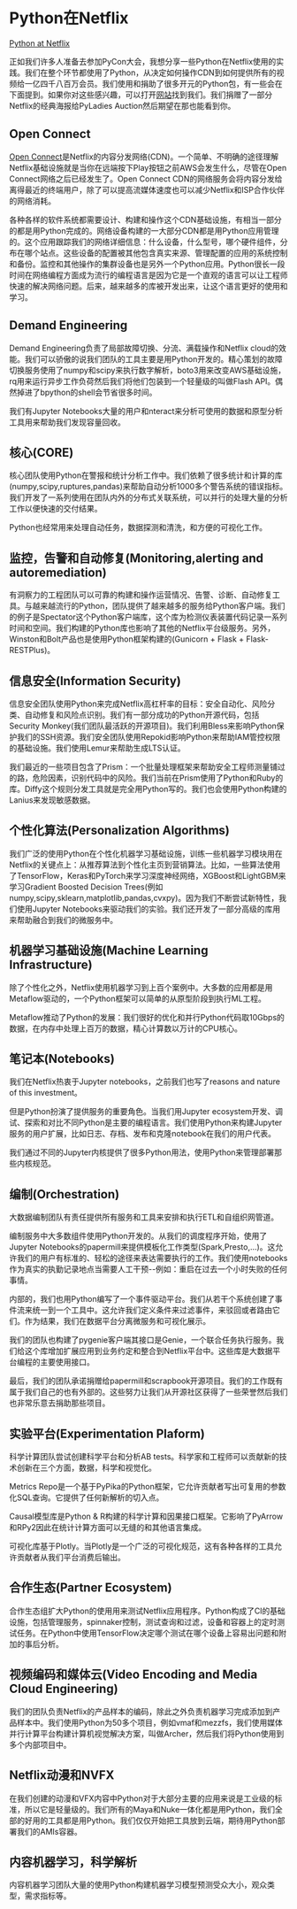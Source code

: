 # Python在Netflix

[Python at Netflix](https://link.medium.com/nvCPoeUE5Y)

正如我们许多人准备去参加PyCon大会，我想分享一些Python在Netflix使用的实践。我们在整个环节都使用了Python，从决定如何操作CDN到如何提供所有的视频给一亿四千八百万会员。我们使用和捐助了很多开元的Python包，有一些会在下面提到。如果你对这些感兴趣，可以打开[网站](https://pycon.org/)找到我们。我们捐赠了一部分Netflix的经典海报给PyLadies Auction然后期望在那也能看到你。

## Open Connect

[Open Connect](https://openconnect.netflix.com)是Netflix的内容分发网络(CDN)。一个简单、不明确的途径理解Netflix基础设施就是当你在远端按下Play按钮之前AWS会发生什么，尽管在Open Connect网络之后已经发生了。Open Connect CDN的网络服务会将内容分发给离得最近的终端用户，除了可以提高流媒体速度也可以减少Netflix和ISP合作伙伴的网络消耗。

各种各样的软件系统都需要设计、构建和操作这个CDN基础设施，有相当一部分的都是用Python完成的。网络设备构建的一大部分CDN都是用Python应用管理的。这个应用跟踪我们的网络详细信息：什么设备，什么型号，哪个硬件组件，分布在哪个站点。这些设备的配置被其他包含真实来源、管理配置的应用的系统控制和备份。监控和其他操作的集群设备也是另外一个Python应用。Python很长一段时间在网络编程方面成为流行的编程语言是因为它是一个直观的语言可以让工程师快速的解决网络问题。后来，越来越多的库被开发出来，让这个语言更好的使用和学习。

## Demand Engineering

Demand Engineering负责了局部故障切换、分流、满载操作和Netflix cloud的效能。我们可以骄傲的说我们团队的工具主要是用Python开发的。精心策划的故障切换服务使用了numpy和scipy来执行数字解析，boto3用来改变AWS基础设施，rq用来运行异步工作负荷然后我们将他们包装到一个轻量级的叫做Flash API。偶然掉进了bpython的shell会节省很多时间。

我们有Jupyter Notebooks大量的用户和nteract来分析可使用的数据和原型分析工具用来帮助我们发现容量回收。

## 核心(CORE)

核心团队使用Python在警报和统计分析工作中。我们依赖了很多统计和计算的库(numpy,scipy,ruptures,pandas)来帮助自动分析1000多个警告系统的错误指标。我们开发了一系列使用在团队内外的分布式关联系统，可以并行的处理大量的分析工作以便快速的交付结果。

Python也经常用来处理自动任务，数据探测和清洗，和方便的可视化工作。

## 监控，告警和自动修复(Monitoring,alerting and autoremediation)

有洞察力的工程团队可以可靠的构建和操作运营情况、告警、诊断、自动修复工具。与越来越流行的Python，团队提供了越来越多的服务给Python客户端。我们的例子是Spectator这个Python客户端库，这个库为检测仪表装置代码记录一系列时间和空间。我们构建的Python库也影响了其他的Netflix平台级服务。另外，Winston和Bolt产品也是使用Python框架构建的(Gunicorn + Flask + Flask-RESTPlus)。

## 信息安全(Information Security)

信息安全团队使用Python来完成Netflix高杠杆率的目标：安全自动化、风险分类、自动修复和风险点识别。我们有一部分成功的Python开源代码，包括Security Monkey(我们团队最活跃的开源项目)。我们利用Bless来影响Python保护我们的SSH资源。我们安全团队使用Repokid影响Python来帮助IAM管控权限的基础设施。我们使用Lemur来帮助生成LTS认证。

我们最近的一些项目包含了Prism：一个批量处理框架来帮助安全工程师测量铺过的路，危险因素，识别代码中的风险。我们当前在Prism使用了Python和Ruby的库。Diffy这个规则分发工具就是完全用Python写的。我们也会使用Python构建的Lanius来发现敏感数据。

## 个性化算法(Personalization Algorithms)

我们广泛的使用Python在个性化机器学习基础设施，训练一些机器学习模块用在Netflix的关键点上：从推荐算法到个性化主页到营销算法。比如，一些算法使用了TensorFlow，Keras和PyTorch来学习深度神经网络，XGBoost和LightGBM来学习Gradient Boosted Decision Trees(例如numpy,scipy,sklearn,matplotlib,pandas,cvxpy)。因为我们不断尝试新特性，我们使用Jupyter Notebooks来驱动我们的实验。我们还开发了一部分高级的库用来帮助融合到我们的微服务中。

## 机器学习基础设施(Machine Learning Infrastructure)

除了个性化之外，Netflix使用机器学习到上百个案例中。大多数的应用都是用Metaflow驱动的，一个Python框架可以简单的从原型阶段到执行ML工程。

Metaflow推动了Python的发展：我们很好的优化和并行Python代码取10Gbps的数据，在内存中处理上百万的数据，精心计算数以万计的CPU核心。

## 笔记本(Notebooks)

我们在Netflix热衷于Jupyter notebooks，之前我们也写了reasons and nature of this investment。

但是Python扮演了提供服务的重要角色。当我们用Jupyter ecosystem开发、调试、探索和对比不同Python是主要的编程语言。我们使用Python来构建Jupyter服务的用户扩展，比如日志、存档、发布和克隆notebook在我们的用户代表。

我们通过不同的Jupyter内核提供了很多Python用法，使用Python来管理部署那些内核规范。

## 编制(Orchestration)

大数据编制团队有责任提供所有服务和工具来安排和执行ETL和自组织网管道。

编制服务中大多数组件使用Python开发的。从我们的调度程序开始，使用了Jupyter Notebooks的papermill来提供模板化工作类型(Spark,Presto,...)。这允许我们的用户有标准的、轻松的途径来表达需要执行的工作。我们使用notebooks作为真实的执勤记录地点当需要人工干预--例如：重启在过去一个小时失败的任何事情。

内部的，我们也用Python编写了一个事件驱动平台。我们从若干个系统创建了事件流来统一到一个工具中。这允许我们定义条件来过滤事件，来驳回或者路由它们。作为结果，我们在数据平台分离微服务和可视化展示。

我们的团队也构建了pygenie客户端其接口是Genie，一个联合任务执行服务。我们给这个库增加扩展应用到业务约定和整合到Netflix平台中。这些库是大数据平台编程的主要使用接口。

最后，我们的团队承诺捐赠给papermill和scrapbook开源项目。我们的工作既有属于我们自己的也有外部的。这些努力让我们从开源社区获得了一些荣誉然后我们也非常乐意去捐助那些项目。

## 实验平台(Experimentation Plaform)

科学计算团队尝试创建科学平台和分析AB tests。科学家和工程师可以贡献新的技术创新在三个方面，数据，科学和视觉化。

Metrics Repo是一个基于PyPika的Python框架，它允许贡献者写出可复用的参数化SQL查询。它提供了任何新解析的切入点。

Causal模型库是Python & R构建的科学计算和因果接口框架。它影响了PyArrow和RPy2因此在统计计算方面可以无缝的和其他语言集成。

可视化库基于Plotly。当Plotly是一个广泛的可视化规范，这有各种各样的工具允许贡献者从我们平台消费后输出。

## 合作生态(Partner Ecosystem)

合作生态组扩大Python的使用用来测试Netflix应用程序。Python构成了CI的基础设施，包括管理服务，spinnaker控制，测试查询和过滤，设备和容器上的定时测试任务。在Python中使用TensorFlow决定哪个测试在哪个设备上容易出问题和附加的事后分析。

## 视频编码和媒体云(Video Encoding and Media Cloud Engineering)

我们的团队负责Netflix的产品样本的编码，除此之外负责机器学习完成添加到产品样本中。我们使用Python为50多个项目，例如vmaf和mezzfs，我们使用媒体并行计算平台构建计算机视觉解决方案，叫做Archer，然后我们将Python使用到多个内部项目中。

## Netflix动漫和NVFX

在我们创建的动漫和VFX内容中Python对于大部分主要的应用来说是工业级的标准，所以它是轻量级的。我们所有的Maya和Nuke一体化都是用Python，我们全部的好用的工具都是用Python。我们仅仅开始把工具放到云端，期待用Python部署我们的AMIs容器。

## 内容机器学习，科学解析

内容机器学习团队大量的使用Python构建机器学习模型预测受众大小，观众类型，需求指标等。
